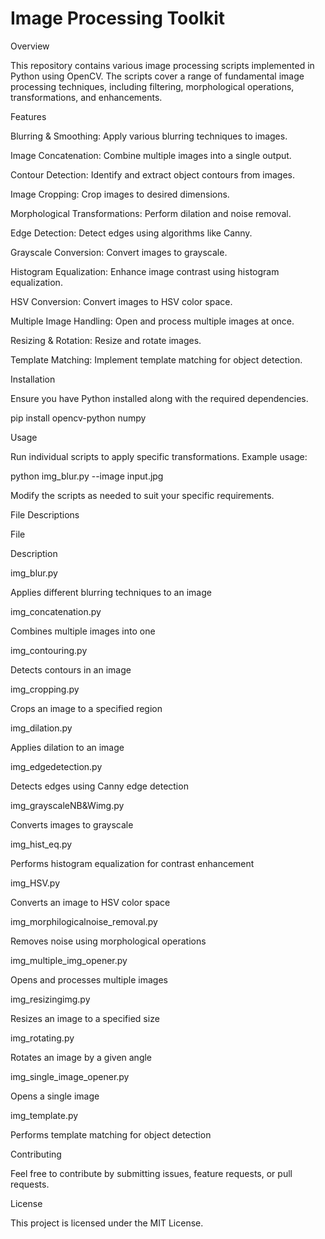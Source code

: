 # Image Processing Toolkit
Overview

This repository contains various image processing scripts implemented in Python using OpenCV. The scripts cover a range of fundamental image processing techniques, including filtering, morphological operations, transformations, and enhancements.

Features

Blurring & Smoothing: Apply various blurring techniques to images.

Image Concatenation: Combine multiple images into a single output.

Contour Detection: Identify and extract object contours from images.

Image Cropping: Crop images to desired dimensions.

Morphological Transformations: Perform dilation and noise removal.

Edge Detection: Detect edges using algorithms like Canny.

Grayscale Conversion: Convert images to grayscale.

Histogram Equalization: Enhance image contrast using histogram equalization.

HSV Conversion: Convert images to HSV color space.

Multiple Image Handling: Open and process multiple images at once.

Resizing & Rotation: Resize and rotate images.

Template Matching: Implement template matching for object detection.

Installation

Ensure you have Python installed along with the required dependencies.

pip install opencv-python numpy

Usage

Run individual scripts to apply specific transformations. Example usage:

python img_blur.py --image input.jpg

Modify the scripts as needed to suit your specific requirements.

File Descriptions

File

Description

img_blur.py

Applies different blurring techniques to an image

img_concatenation.py

Combines multiple images into one

img_contouring.py

Detects contours in an image

img_cropping.py

Crops an image to a specified region

img_dilation.py

Applies dilation to an image

img_edgedetection.py

Detects edges using Canny edge detection

img_grayscaleNB&Wimg.py

Converts images to grayscale

img_hist_eq.py

Performs histogram equalization for contrast enhancement

img_HSV.py

Converts an image to HSV color space

img_morphilogicalnoise_removal.py

Removes noise using morphological operations

img_multiple_img_opener.py

Opens and processes multiple images

img_resizingimg.py

Resizes an image to a specified size

img_rotating.py

Rotates an image by a given angle

img_single_image_opener.py

Opens a single image

img_template.py

Performs template matching for object detection

Contributing

Feel free to contribute by submitting issues, feature requests, or pull requests.

License

This project is licensed under the MIT License.


